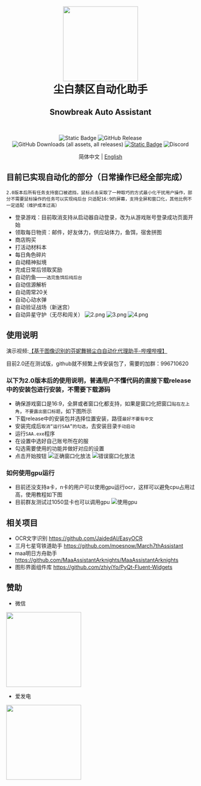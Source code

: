 <div align="center">
    <h1>
        <img src="./asset/logo.png" width="200"/>
        <br/>
        尘白禁区自动化助手
    </h1>
    <h2>Snowbreak Auto Assistant</h2>
    <br/>

![Static Badge](https://img.shields.io/badge/platfrom-Windows-%2329F1FF)
![GitHub Release](https://img.shields.io/github/v/release/LaoZhuJackson/SnowbreakAutoAssistant?color=%2329F1FF)
![GitHub Downloads (all assets, all releases)](https://img.shields.io/github/downloads/LaoZhuJackson/SnowbreakAutoAssistant/total?color=%2329F1FF)
[![Static Badge](https://img.shields.io/badge/QQ_Group-996710620-%2329F1FF)](https://qm.qq.com/q/CIvpwI3qVy)
![Discord](https://img.shields.io/discord/1301841513919152158?logo=discord&color=%2329F1FF)

简体中文 | <a href="docs/README_en.md">English</a>
</div>

## 目前已实现自动化的部分（日常操作已经全部完成）

`2.0版本后所有任务支持窗口被遮挡，鼠标点击采取了一种取巧的方式最小化干扰用户操作，部分不需要鼠标操作的任务可以实现纯后台`
`只适配16:9的屏幕，支持全屏和窗口化，其他比例不一定适配（维护成本过高）`

- 登录游戏：目前取消支持从启动器自动登录，改为从游戏账号登录成功页面开始
- 领取每日物资：邮件，好友体力，供应站体力，鱼饵，宿舍拼图
- 商店购买
- 打活动材料本
- 每日角色碎片
- 自动精神拟境
- 完成日常后领取奖励
- 自动钓鱼——`选完鱼饵后纯后台`
- 自动信源解析
- 自动周常20关
- 自动心动水弹
- 自动验证战场（新迷宫）
- 自动异星守护（无尽和闯关）
![2.png](asset%2F2.png)
![3.png](asset%2F3.png)
![4.png](asset%2F4.png)
## 使用说明
演示视频:[【基于图像识别的芬妮舞狮尘白自动化代理助手-哔哩哔哩】](https://b23.tv/W9OA85k)

目前2.0还在测试版，github就不频繁上传安装包了，需要的加群：996710620

### **以下为2.0版本后的使用说明，普通用户不懂代码的直接下载release中的安装包进行安装，不需要下载源码**

- 确保游戏窗口是16:9，全屏或者窗口化都支持，如果是窗口化把窗口`贴在左上角`，`不要露出窗口标题`，如下图所示
- 下载release中的安装包并选择位置安装，路径`最好不要有中文`
- 安装完成后`取消“运行SAA”的勾选`，去安装目录`手动启动`
- 运行`SAA.exe`程序
- 在设置中选好自己账号所在的服
- 勾选需要使用的功能并做好对应的设置
- 点击开始按钮
  ![正确窗口化放法](asset%2Fcurrect.png)
  ![错误窗口化放法](asset%2Fwrong.png)

### 如何使用gpu运行

- 目前还没支持a卡，n卡的用户可以使用gpu运行ocr，这样可以避免cpu占用过高，使用教程如下图
- 目前群友测试过1050显卡也可以调用gpu
  ![使用gpu](asset%2Fuse_gpu.png)
## 相关项目
- OCR文字识别 https://github.com/JaidedAI/EasyOCR
- 三月七星穹铁道助手 https://github.com/moesnow/March7thAssistant
- maa明日方舟助手 https://github.com/MaaAssistantArknights/MaaAssistantArknights
- 图形界面组件库 https://github.com/zhiyiYo/PyQt-Fluent-Widgets
## 赞助

- 微信

<img src="./asset/support.jpg" width="200"/>

- 爱发电

<img src="./asset/support.png" width="200"/>
